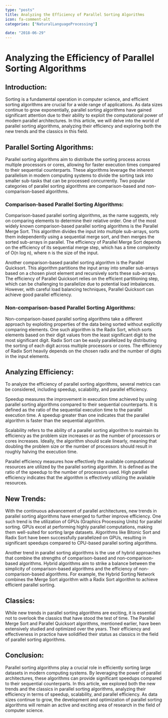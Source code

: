 ```yaml
---
type: "posts"
title: Analyzing the Efficiency of Parallel Sorting Algorithms
icon: fa-comment-alt
categories: ["NaturalLanguageProcessing"]

date: "2018-06-29"
---
```




# Analyzing the Efficiency of Parallel Sorting Algorithms

## Introduction:
Sorting is a fundamental operation in computer science, and efficient sorting algorithms are crucial for a wide range of applications. As data sizes continue to grow exponentially, parallel sorting algorithms have gained significant attention due to their ability to exploit the computational power of modern parallel architectures. In this article, we will delve into the world of parallel sorting algorithms, analyzing their efficiency and exploring both the new trends and the classics in this field.

## Parallel Sorting Algorithms:
Parallel sorting algorithms aim to distribute the sorting process across multiple processors or cores, allowing for faster execution times compared to their sequential counterparts. These algorithms leverage the inherent parallelism in modern computing systems to divide the sorting task into smaller sub-tasks that can be processed concurrently. Two popular categories of parallel sorting algorithms are comparison-based and non-comparison-based algorithms.

### Comparison-based Parallel Sorting Algorithms:
Comparison-based parallel sorting algorithms, as the name suggests, rely on comparing elements to determine their relative order. One of the most widely known comparison-based parallel sorting algorithms is the Parallel Merge Sort. This algorithm divides the input into multiple sub-arrays, sorts them independently using a sequential merge sort, and then merges the sorted sub-arrays in parallel. The efficiency of Parallel Merge Sort depends on the efficiency of its sequential merge step, which has a time complexity of O(n log n), where n is the size of the input.

Another comparison-based parallel sorting algorithm is the Parallel Quicksort. This algorithm partitions the input array into smaller sub-arrays based on a chosen pivot element and recursively sorts these sub-arrays. The efficiency of Parallel Quicksort relies on the efficient partitioning step, which can be challenging to parallelize due to potential load imbalances. However, with careful load balancing techniques, Parallel Quicksort can achieve good parallel efficiency.

### Non-comparison-based Parallel Sorting Algorithms:
Non-comparison-based parallel sorting algorithms take a different approach by exploiting properties of the data being sorted without explicitly comparing elements. One such algorithm is the Radix Sort, which sorts elements based on their digit values from the least significant digit to the most significant digit. Radix Sort can be easily parallelized by distributing the sorting of each digit across multiple processors or cores. The efficiency of Radix Sort heavily depends on the chosen radix and the number of digits in the input elements.

## Analyzing Efficiency:
To analyze the efficiency of parallel sorting algorithms, several metrics can be considered, including speedup, scalability, and parallel efficiency.

Speedup measures the improvement in execution time achieved by using parallel sorting algorithms compared to their sequential counterparts. It is defined as the ratio of the sequential execution time to the parallel execution time. A speedup greater than one indicates that the parallel algorithm is faster than the sequential algorithm.

Scalability refers to the ability of a parallel sorting algorithm to maintain its efficiency as the problem size increases or as the number of processors or cores increases. Ideally, the algorithm should scale linearly, meaning that doubling the problem size or the number of processors should result in roughly halving the execution time.

Parallel efficiency measures how effectively the available computational resources are utilized by the parallel sorting algorithm. It is defined as the ratio of the speedup to the number of processors used. High parallel efficiency indicates that the algorithm is effectively utilizing the available resources.

## New Trends:
With the continuous advancement of parallel architectures, new trends in parallel sorting algorithms have emerged to further improve efficiency. One such trend is the utilization of GPUs (Graphics Processing Units) for parallel sorting. GPUs excel at performing highly parallel computations, making them well-suited for sorting large datasets. Algorithms like Bitonic Sort and Radix Sort have been successfully parallelized on GPUs, resulting in significant speedups compared to CPU-based parallel sorting algorithms.

Another trend in parallel sorting algorithms is the use of hybrid approaches that combine the strengths of comparison-based and non-comparison-based algorithms. Hybrid algorithms aim to strike a balance between the simplicity of comparison-based algorithms and the efficiency of non-comparison-based algorithms. For example, the Hybrid Sorting Network combines the Merge Sort algorithm with a Radix Sort algorithm to achieve efficient parallel sorting.

## Classics:
While new trends in parallel sorting algorithms are exciting, it is essential not to overlook the classics that have stood the test of time. The Parallel Merge Sort and Parallel Quicksort algorithms, mentioned earlier, have been extensively studied and optimized over the years. Their efficiency and effectiveness in practice have solidified their status as classics in the field of parallel sorting algorithms.

## Conclusion:
Parallel sorting algorithms play a crucial role in efficiently sorting large datasets in modern computing systems. By leveraging the power of parallel architectures, these algorithms can provide significant speedups compared to their sequential counterparts. In this article, we explored both the new trends and the classics in parallel sorting algorithms, analyzing their efficiency in terms of speedup, scalability, and parallel efficiency. As data sizes continue to grow, the development and optimization of parallel sorting algorithms will remain an active and exciting area of research in the field of computer science.